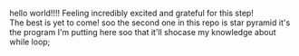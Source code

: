 hello world!!!!
Feeling incredibly excited and grateful for this step!  
The best is yet to come!
soo the second one in this repo is star pyramid
it's the program I'm putting here soo that it'll shocase my knowledge about while loop;
 
